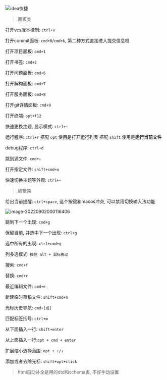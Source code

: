 ![idea快捷](http://bucket-picbed.oss-cn-shanghai.aliyuncs.com/img/idea%E5%BF%AB%E6%8D%B7.png)
> 面板类

打开vcs版本控制: `ctrl+v`

打开commit面板: `cmd+0`/`cmd+k`, 第二种方式直接进入提交信息框

打开项目面板: `cmd+1`

打开书签: `cmd+2`

打开问题面板: `cmd+6`

打开解构面板: `cmd+7`

打开服务面板: `cmd+8`

打开git详情面板: `cmd+9`

打开终端: `opt+f12`

快速更换主题, 显示模式: `ctrl+~`

运行程序: `ctrl+r` 搭配 `opt` 使用是打开运行列表 搭配 `shift` 使用是**运行当前文件**

debug程序: `ctrl+d`

跳到源文件: `cmd+↓`

打开指定文件: `shift+cmd+o`

快速切换主题等外观: `ctrl+~`



> 编辑类

给出当前提醒: `ctrl+space`, 这个按键和macos冲突, 可以禁用切换输入法功能

![image-20220902000116406](http://bucket-picbed.oss-cn-shanghai.aliyuncs.com/img/image-20220902000116406.png)

跳到下一个出现: `cmd+g`

保留当前, 并选中下一个出现: `ctrl+g`

选中所有的出现: `ctrl+cmd+g`

列多选模式: `按住 alt + 鼠标拖动`

搜索: `cmd+f`

替换: `cmd+r`

最近编辑文件: `cmd+e`

新建临时草稿文件: `shift+cmd+n`

光标历史导航: `cmd+[或]`

匹配标签括号: `ctrl+m`

从下面插入一行: `shift+enter`

从上面插入一行:`opt + cmd + enter`

扩展缩小选择范围: `opt + ↑/↓`

添加或者去除光标: `shift+opt+click`





>  html自动补全是用的dtd和schema表, 不好手动设置